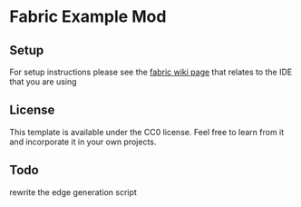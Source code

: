 # Fabric Example Mod

## Setup

For setup instructions please see the [fabric wiki page](https://fabricmc.net/wiki/tutorial:setup) that relates to the IDE that you are using

## License

This template is available under the CC0 license. Feel free to learn from it and incorporate it in your own projects.

## Todo

rewrite the edge generation script
